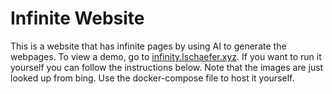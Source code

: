# Infinite Website

This is a website that has infinite pages by using AI to generate the webpages. To view a demo, go to [infinity.lschaefer.xyz](https://infinity.lschaefer.xyz). If you want to run it yourself you can follow the instructions below. Note that the images are just looked up from bing.
Use the docker-compose file to host it yourself.

